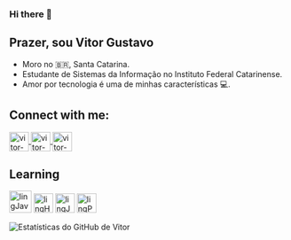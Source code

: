 ### Hi there 👋
## Prazer, sou Vitor Gustavo
- Moro no :brazil:, Santa Catarina.
- Estudante de Sistemas da Informação no Instituto Federal Catarinense.
- Amor por tecnologia é uma de minhas características 💻.


## Connect with me:
<a href="https://www.linkedin.com/in/vitor-gustavo-de-oliveira-444654186/" target="_blank">
  <img align="center" alt="vitor-Linkedin" height="35" width="35" src="https://img.icons8.com/fluent/48/000000/linkedin-2.png" style="max-width:100%;">
</a>

<a href="https://www.instagram.com/_vitinhoooo/" target="_blank">
  <img align="center" alt="vitor-Instagram" height="35" width="35" src="https://img.icons8.com/fluent/96/000000/instagram-new.png" style="max-width:100%;">
</a>

<a href=https://www.facebook.com/vitor.gustaavo target="_blank">
  <img align="center" alt="vitor-Facebook" height="35" width="35" src="https://img.icons8.com/color/48/000000/facebook-circled--v3.png" style="max-width:100%;">
</a>

## Learning

<img src="https://img.icons8.com/color/48/000000/java-coffee-cup-logo.png" alt="lingJava" height="40" width="40"  style="max-width:100%;"></img>
<img src="https://img.icons8.com/color/48/000000/html-5--v1.png"  alt="lingHtml" height="35" width="35"  style="max-width:100%;"></img>
<img src="https://img.icons8.com/color/48/000000/javascript.png"  alt="lingJavaScript" height="35" width="35"  style="max-width:100%;"></img>
<img src="https://img.icons8.com/color/48/000000/python.png" alt="lingPython" height="35" width="35"  style="max-width:100%;"></img>

![Estatísticas do GitHub de Vitor](https://github-readme-stats.vercel.app/api?username=Vitor-Gustavo&show_icons=true&count_private=true&theme=dracula)


<!--
**Vitor-Gustavo/Vitor-Gustavo** is a ✨ _special_ ✨ repository because its `README.md` (this file) appears on your GitHub profile.

Here are some ideas to get you started:

- 🔭 I’m currently working on ...
- 🌱 I’m currently learning ...
- 👯 I’m looking to collaborate on ...
- 🤔 I’m looking for help with ...
- 💬 Ask me about ...
- 📫 How to reach me: ...
- 😄 Pronouns: ...
- ⚡ Fun fact: ...
-->
